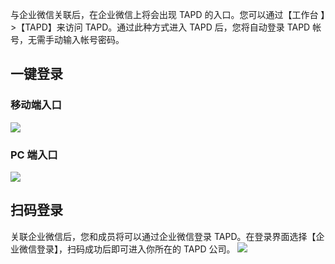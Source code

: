 与企业微信关联后，在企业微信上将会出现 TAPD 的入口。您可以通过【工作台 】>【TAPD】来访问 TAPD。通过此种方式进入 TAPD 后，您将自动登录 TAPD 帐号，无需手动输入帐号密码。

## 一键登录
### 移动端入口
![](https://mc.qcloudimg.com/static/img/bf407e907b6b9764d12aead696dec682/image.png)
### PC 端入口
![](https://mc.qcloudimg.com/static/img/7337a7651469c2af9187480b4737d028/image.png)

## 扫码登录
关联企业微信后，您和成员将可以通过企业微信登录 TAPD。在登录界面选择【企业微信登录】，扫码成功后即可进入你所在的 TAPD 公司。
![](https://mc.qcloudimg.com/static/img/699721e546dd751c264ef8d8b8bf8925/image.png) 


